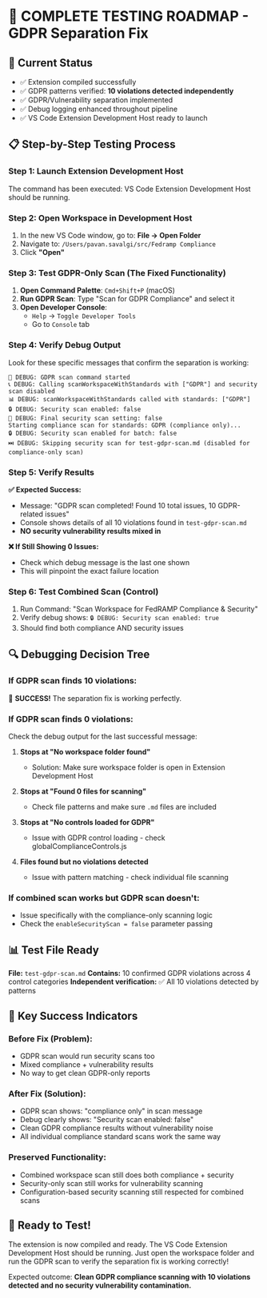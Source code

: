 # 🧪 COMPLETE TESTING ROADMAP - GDPR Separation Fix

## 🎯 Current Status
- ✅ Extension compiled successfully
- ✅ GDPR patterns verified: **10 violations detected independently** 
- ✅ GDPR/Vulnerability separation implemented
- ✅ Debug logging enhanced throughout pipeline
- ✅ VS Code Extension Development Host ready to launch

## 📋 Step-by-Step Testing Process

### **Step 1: Launch Extension Development Host**
The command has been executed: VS Code Extension Development Host should be running.

### **Step 2: Open Workspace in Development Host**
1. In the new VS Code window, go to: **File → Open Folder**
2. Navigate to: `/Users/pavan.savalgi/src/Fedramp Compliance`
3. Click **"Open"**

### **Step 3: Test GDPR-Only Scan (The Fixed Functionality)**
1. **Open Command Palette**: `Cmd+Shift+P` (macOS)
2. **Run GDPR Scan**: Type "Scan for GDPR Compliance" and select it
3. **Open Developer Console**: 
   - `Help` → `Toggle Developer Tools`
   - Go to `Console` tab

### **Step 4: Verify Debug Output**
Look for these specific messages that confirm the separation is working:

```
🎯 DEBUG: GDPR scan command started
📞 DEBUG: Calling scanWorkspaceWithStandards with ["GDPR"] and security scan disabled
📊 DEBUG: scanWorkspaceWithStandards called with standards: ["GDPR"]
🔒 DEBUG: Security scan enabled: false
🔐 DEBUG: Final security scan setting: false
Starting compliance scan for standards: GDPR (compliance only)...
🔒 DEBUG: Security scan enabled for batch: false
⏭️ DEBUG: Skipping security scan for test-gdpr-scan.md (disabled for compliance-only scan)
```

### **Step 5: Verify Results**
**✅ Expected Success:** 
- Message: "GDPR scan completed! Found 10 total issues, 10 GDPR-related issues"
- Console shows details of all 10 violations found in `test-gdpr-scan.md`
- **NO security vulnerability results mixed in**

**❌ If Still Showing 0 Issues:**
- Check which debug message is the last one shown
- This will pinpoint the exact failure location

### **Step 6: Test Combined Scan (Control)**
1. Run Command: "Scan Workspace for FedRAMP Compliance & Security"
2. Verify debug shows: `🔒 DEBUG: Security scan enabled: true`
3. Should find both compliance AND security issues

## 🔍 Debugging Decision Tree

### If GDPR scan finds 10 violations:
🎉 **SUCCESS!** The separation fix is working perfectly.

### If GDPR scan finds 0 violations:
Check the debug output for the last successful message:

1. **Stops at "No workspace folder found"**
   - Solution: Make sure workspace folder is open in Extension Development Host

2. **Stops at "Found 0 files for scanning"** 
   - Check file patterns and make sure `.md` files are included

3. **Stops at "No controls loaded for GDPR"**
   - Issue with GDPR control loading - check globalComplianceControls.js

4. **Files found but no violations detected**
   - Issue with pattern matching - check individual file scanning

### If combined scan works but GDPR scan doesn't:
- Issue specifically with the compliance-only scanning logic
- Check the `enableSecurityScan = false` parameter passing

## 📊 Test File Ready
**File:** `test-gdpr-scan.md` 
**Contains:** 10 confirmed GDPR violations across 4 control categories
**Independent verification:** ✅ All 10 violations detected by patterns

## 🎯 Key Success Indicators

### **Before Fix (Problem):**
- GDPR scan would run security scans too
- Mixed compliance + vulnerability results
- No way to get clean GDPR-only reports

### **After Fix (Solution):**
- GDPR scan shows: "compliance only" in scan message
- Debug clearly shows: "Security scan enabled: false"
- Clean GDPR compliance results without vulnerability noise
- All individual compliance standard scans work the same way

### **Preserved Functionality:**
- Combined workspace scan still does both compliance + security
- Security-only scan still works for vulnerability scanning
- Configuration-based security scanning still respected for combined scans

## 🚀 Ready to Test!

The extension is now compiled and ready. The VS Code Extension Development Host should be running. Just open the workspace folder and run the GDPR scan to verify the separation fix is working correctly!

Expected outcome: **Clean GDPR compliance scanning with 10 violations detected and no security vulnerability contamination.**
